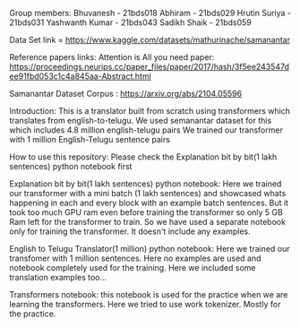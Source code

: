 Group members:
Bhuvanesh - 21bds018
Abhiram - 21bds029
Hrutin Suriya - 21bds031
Yashwanth Kumar - 21bds043
Sadikh Shaik - 21bds059

Data Set link = https://www.kaggle.com/datasets/mathurinache/samanantar

Reference papers links:
Attention is All you need paper:
https://proceedings.neurips.cc/paper_files/paper/2017/hash/3f5ee243547dee91fbd053c1c4a845aa-Abstract.html

Samanantar Dataset Corpus :
https://arxiv.org/abs/2104.05596

Introduction: 
This is a translator built from scratch using transformers which translates from english-to-telugu.
We used semanantar dataset for this which includes 4.8 million english-telugu pairs
We trained our transformer with 1 million English-Telugu sentence pairs

How to use this repository: 
Please check the Explanation bit by bit(1 lakh sentences) python notebook first

Explanation bit by bit(1 lakh sentences) python notebook:
Here we trained our transformer with a mini batch (1 lakh sentences) and showcased whats happening in each and every block with an example batch sentences. But it took too much GPU ram even before training the transformer so only 5 GB Ram left for the transformer to train. So we have used a separate notebook only for training the transformer. It doesn't include any examples.

English to Telugu Translator(1 million) python notebook: 
Here we trained our transfomer with 1 million sentences. Here no examples are used and notebook completely used for the training. Here we included some translation examples too... 

Transformers notebook:
this notebook is used for the practice when we are learning the transformers. Here we tried to use work tokenizer. Mostly for the practice.
